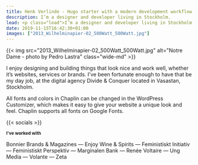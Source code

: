 ```yaml
---
title: Henk Verlinde - Hugo starter with a modern development workflow
description: I’m a designer and developer living in Stockholm.
lead: <p class="lead">I’m a designer and developer living in Stockholm. In the daytime, I work on websites and services at the digital agency <a href="https://www.divideconquer.se/en/">Divide & Conquer</a>. In the evenings, I tinker with my own projects, like my <a href="#">free WordPress themes</a>.</p>
date: 2019-11-15T16:42:30+01:00
images: ["2013_Wilhelminapier-02_500Watt_500Watt.jpg"]
---
```


{{< img src="2013_Wilhelminapier-02_500Watt_500Watt.jpg" alt="Notre Dame - photo by Pedro Lastra" class="wide-md" >}}

<div class="row">
  <div class="col-md-6">
    <p>I enjoy designing and building things that look nice and work well, whether it’s websites, services or brands. I’ve been fortunate enough to have that be my day job, at the digital agency Divide & Conquer located in Vasastan, Stockholm.</p>
  </div>
  <div class="col-md-6">
    <p>All fonts and colors in Chaplin can be changed in the WordPress Customizer, which makes it easy to give your website a unique look and feel. Chaplin supports all fonts on Google Fonts.</p>
  </div>
</div>

{{< socials >}}

<p class="text-uppercase"><small><strong>I've worked with</strong></small></p>
Bonnier Brands & Magazines — Enjoy Wine & Spirits — Feministiskt Initiativ — Feministiskt Perspektiv — Marginalen Bank — Renée Voltaire — Ung Media — Volante — Zeta
